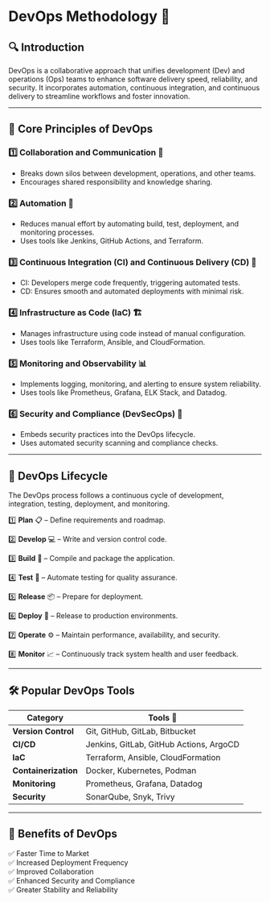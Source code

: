 # DevOps Methodology 🚀

## 🔍 **Introduction**
DevOps is a collaborative approach that unifies development (Dev) and operations (Ops) teams to enhance software delivery speed, reliability, and security. It incorporates automation, continuous integration, and continuous delivery to streamline workflows and foster innovation.

---

## 🔄 **Core Principles of DevOps**

### 1️⃣ **Collaboration and Communication** 🤝
- Breaks down silos between development, operations, and other teams.
- Encourages shared responsibility and knowledge sharing.

### 2️⃣ **Automation** 🤖
- Reduces manual effort by automating build, test, deployment, and monitoring processes.
- Uses tools like Jenkins, GitHub Actions, and Terraform.

### 3️⃣ **Continuous Integration (CI) and Continuous Delivery (CD)** 🔄
- CI: Developers merge code frequently, triggering automated tests.
- CD: Ensures smooth and automated deployments with minimal risk.

### 4️⃣ **Infrastructure as Code (IaC)** 🏗️
- Manages infrastructure using code instead of manual configuration.
- Uses tools like Terraform, Ansible, and CloudFormation.

### 5️⃣ **Monitoring and Observability** 📊
- Implements logging, monitoring, and alerting to ensure system reliability.
- Uses tools like Prometheus, Grafana, ELK Stack, and Datadog.

### 6️⃣ **Security and Compliance (DevSecOps)** 🔐
- Embeds security practices into the DevOps lifecycle.
- Uses automated security scanning and compliance checks.

---

## 🚀 **DevOps Lifecycle**
The DevOps process follows a continuous cycle of development, integration, testing, deployment, and monitoring.

1️⃣ **Plan** 📋 – Define requirements and roadmap.

2️⃣ **Develop** 💻 – Write and version control code.

3️⃣ **Build** 🔨 – Compile and package the application.

4️⃣ **Test** 🧪 – Automate testing for quality assurance.

5️⃣ **Release** 📦 – Prepare for deployment.

6️⃣ **Deploy** 🚀 – Release to production environments.

7️⃣ **Operate** ⚙️ – Maintain performance, availability, and security.

8️⃣ **Monitor** 📈 – Continuously track system health and user feedback.

---

## 🛠️ **Popular DevOps Tools**

| Category               | Tools 📌              |
|----------------------|--------------------|
| **Version Control**  | Git, GitHub, GitLab, Bitbucket |
| **CI/CD**           | Jenkins, GitLab, GitHub Actions, ArgoCD |
| **IaC**             | Terraform, Ansible, CloudFormation |
| **Containerization** | Docker, Kubernetes, Podman |
| **Monitoring**      | Prometheus, Grafana, Datadog |
| **Security**        | SonarQube, Snyk, Trivy |

---

## 🎯 **Benefits of DevOps**
✅ Faster Time to Market  
✅ Increased Deployment Frequency  
✅ Improved Collaboration  
✅ Enhanced Security and Compliance  
✅ Greater Stability and Reliability  
